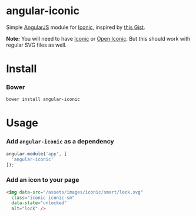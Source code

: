 angular-iconic
==============

Simple [AngularJS](https://github.com/angular/angular.js) module for [Iconic](https://useiconic.com), inspired by [this Gist](https://gist.github.com/yoshokatana/1decf68176dc9452aa14).

**Note:** You will need to have [Iconic](https://useiconic.com) or [Open Iconic](https://useiconic.com/open/). But this should work with regular SVG files as well.

Install
=======

### Bower

``` bash
bower install angular-iconic
```

Usage
=====

### Add `angular-iconic` as a dependency

```javascript
angular.module('app', [
  'angular-iconic'
]);
```

### Add an icon to your page

```html
<img data-src="/assets/images/iconic/smart/lock.svg" 
  class="iconic iconic-sm" 
  data-state="unlocked" 
  alt="lock" />
```
